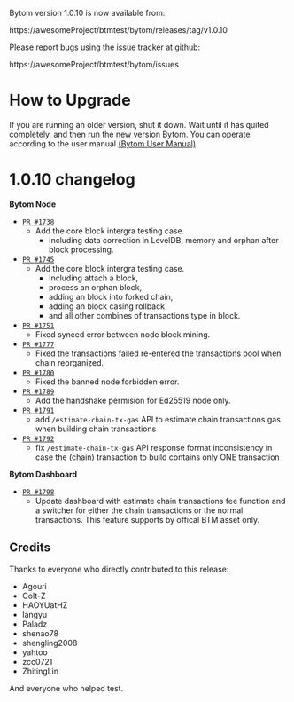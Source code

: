 Bytom version 1.0.10 is now available from:

  https://awesomeProject/btmtest/bytom/releases/tag/v1.0.10


Please report bugs using the issue tracker at github:

  https://awesomeProject/btmtest/bytom/issues

How to Upgrade
===============

If you are running an older version, shut it down. Wait until it has quited completely, and then run the new version Bytom.
You can operate according to the user manual.[(Bytom User Manual)](https://bytom.io/wp-content/themes/freddo/images/wallet/BytomUsermanualV1.0_en.pdf)


1.0.10 changelog
================
__Bytom Node__

+ [`PR #1738`](https://awesomeProject/btmtest/bytom/pull/1738)
    - Add the core block intergra testing case. 
        - Including data correction in LevelDB, memory and orphan after block processing.
+ [`PR #1745`](https://awesomeProject/btmtest/bytom/pull/1745) 
    - Add the core block intergra testing case. 
        - Including attach a block, 
        - process an orphan block, 
        - adding an block into forked chain,
        - adding an block casing rollback
        - and all other combines of transactions type in block.
+ [`PR #1751`](https://awesomeProject/btmtest/bytom/pull/1751)
    - Fixed synced error between node block mining. 
+ [`PR #1777`](https://awesomeProject/btmtest/bytom/pull/1777)
    - Fixed the transactions failed re-entered the transactions pool when chain reorganized.
+ [`PR #1780`](https://awesomeProject/btmtest/bytom/pull/1780) 
    - Fixed the banned node forbidden error.
+ [`PR #1789`](https://awesomeProject/btmtest/bytom/pull/1789)
    - Add the handshake permision for Ed25519 node only.
+ [`PR #1791`](https://awesomeProject/btmtest/bytom/pull/1791)
    - add `/estimate-chain-tx-gas` API to estimate chain transactions gas when building chain transactions 
+ [`PR #1792`](https://awesomeProject/btmtest/bytom/pull/1792) 
    - fix `/estimate-chain-tx-gas` API response format inconsistency in case the (chain) transaction to build contains only ONE transaction

__Bytom Dashboard__

+ [`PR #1798`](https://awesomeProject/btmtest/bytom/pull/1798) 
    - Update dashboard with estimate chain transactions fee function and a switcher for either the chain transactions or the normal transactions. This feature supports by offical BTM asset only.

Credits
--------

Thanks to everyone who directly contributed to this release:

- Agouri
- Colt-Z
- HAOYUatHZ
- langyu
- Paladz
- shenao78
- shengling2008
- yahtoo
- zcc0721
- ZhitingLin

And everyone who helped test.
